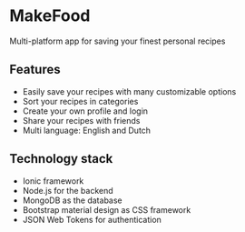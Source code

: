 # MakeFood
Multi-platform app for saving your finest personal recipes

## Features
* Easily save your recipes with many customizable options
* Sort your recipes in categories
* Create your own profile and login
* Share your recipes with friends
* Multi language: English and Dutch

## Technology stack
* Ionic framework
* Node.js for the backend
* MongoDB as the database
* Bootstrap material design as CSS framework
* JSON Web Tokens for authentication